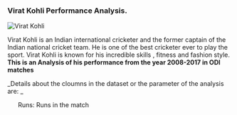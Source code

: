 ### Virat Kohli Performance Analysis.
![Virat Kohli](https://github.com/narain-aishwarya/Data_Analysis_Project/assets/134004148/45f4c82e-bcd1-4ae6-8f3e-815ae6466f22)

Virat Kohli is an Indian international cricketer and the former captain of the Indian national cricket team. He is one of the best cricketer ever to play the sport.
Virat Kohli is known for his incredible skills , fitness and fashion style. 
**This is an Analysis of his performance from the year 2008-2017 in ODI matches**

_Details about the cloumns in the dataset or the parameter of the analysis are: _

<ul type="circle">Runs: Runs in the match</ul>
